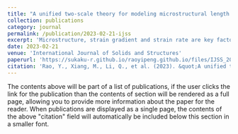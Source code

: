```yaml
---
title: "A unified two-scale theory for modeling microstructural length scale, strain gradient and strain rate effects on brittle fracture"
collection: publications
category: journal
permalink: /publication/2023-02-21-ijss
excerpt: 'Microstructure, strain gradient and strain rate are key factors that influence fracture of heterogeneous brittle materials. The present work for the first time unifies effects of these factors in an analytical dynamic fracture criterion based on fundamental micromechanics. By using an energy-based two-scale theory accounting for micro-inertia, we rigorously derive an formulation for microscopic dynamic energy release rate involving additive contributions of macroscopic strain, strain gradient and strain rate. The coefficients of the formulation are correlated to microstructural length scale and are calculated based on integrals of the first order microscopic cell solutions. The two-scale formulation of energy release rate, along with the Griffith law for a single micro-crack, results in a novel dynamic fracture model. The remarkable feature of this modeling approach is that, without extra phenomenological ad hoc hypotheses, all microstructural length scale, strain gradient and strain rate effects are natural consequences of the unified two-scale theory. Capabilities of the dynamic fracture model for predicting coupled effects of microstructure size, strain gradient and strain rate on brittle fracture behaviors are confirmed by numerical simulations. The model is also well validated against experimental results. Especially, finite element simulations based on the model well reproduce free surface velocity profiles, fracture zones and spall strengths measured in series of dynamic spalling fracture experiments.'
date: 2023-02-21
venue: 'International Journal of Solids and Structures'
paperurl: 'https://sukaku-r.github.io/raoyipeng.github.io/files/IJSS_2023.pdf'
citation: 'Rao, Y., Xiang, M., Li, Q., et al. (2023). &quot;A unified two-scale theory for modeling microstructural length scale, strain gradient and strain rate effects on brittle fracture.&quot; <i>International Journal of Solids and Structures</i>, 268, 112176.'
---
```


The contents above will be part of a list of publications, if the user clicks the link for the publication than the contents of section will be rendered as a full page, allowing you to provide more information about the paper for the reader. When publications are displayed as a single page, the contents of the above "citation" field will automatically be included below this section in a smaller font.

